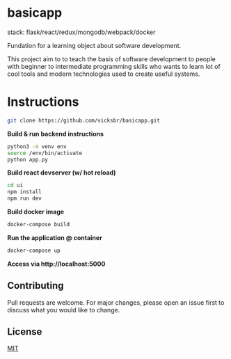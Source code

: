 # basicapp

stack: flask/react/redux/mongodb/webpack/docker

Fundation for a learning object about software development.

This project aim to to teach the basis of software development to people with beginner to intermediate programming skills who wants to learn lot of cool tools and modern technologies used to create useful systems. 

# Instructions

```bash
git clone https://github.com/vicksbr/basicapp.git
```

**Build & run backend instructions**
```bash
python3 -m venv env
source /env/bin/activate
python app.py
```

**Build react devserver (w/ hot reload)**
```bash
cd ui
npm install
npm run dev
```
**Build docker image**
```bash
docker-compose build
```
**Run the application @ container**

```bash
docker-compose up
```
**Access via http://localhost:5000**

## Contributing
Pull requests are welcome. For major changes, please open an issue first to discuss what you would like to change.

## License
[MIT](https://choosealicense.com/licenses/mit/)

